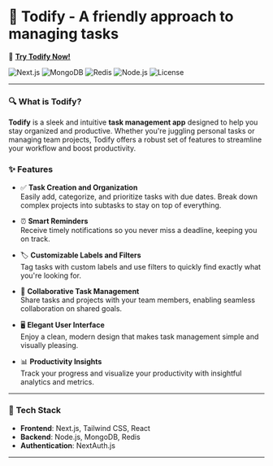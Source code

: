 # 🌟 **Todify** - A friendly approach to managing tasks

🚀 [**Try Todify Now!**](https://todify-eta.vercel.app)

![Next.js](https://img.shields.io/badge/Next.js-12.1-blue.svg) ![MongoDB](https://img.shields.io/badge/MongoDB-4.4-green.svg) ![Redis](https://img.shields.io/badge/Redis-6.2-red.svg) ![Node.js](https://img.shields.io/badge/Node.js-14.x-brightgreen.svg) ![License](https://img.shields.io/badge/license-MIT-blue.svg)

---

### 🔍 **What is Todify?**

**Todify** is a sleek and intuitive **task management app** designed to help you stay organized and productive. Whether you're juggling personal tasks or managing team projects, Todify offers a robust set of features to streamline your workflow and boost productivity.

### ✨ **Features**

- ✅ **Task Creation and Organization**  
  Easily add, categorize, and prioritize tasks with due dates. Break down complex projects into subtasks to stay on top of everything.

- ⏰ **Smart Reminders**  
  Receive timely notifications so you never miss a deadline, keeping you on track.

- 🏷️ **Customizable Labels and Filters**  
  Tag tasks with custom labels and use filters to quickly find exactly what you're looking for.

- 👥 **Collaborative Task Management**  
  Share tasks and projects with your team members, enabling seamless collaboration on shared goals.

- 🖥️ **Elegant User Interface**  
  Enjoy a clean, modern design that makes task management simple and visually pleasing.

- 📊 **Productivity Insights**  
  Track your progress and visualize your productivity with insightful analytics and metrics.

---

### 🔧 **Tech Stack**
- **Frontend**: Next.js, Tailwind CSS, React
- **Backend**: Node.js, MongoDB, Redis
- **Authentication**: NextAuth.js

---

